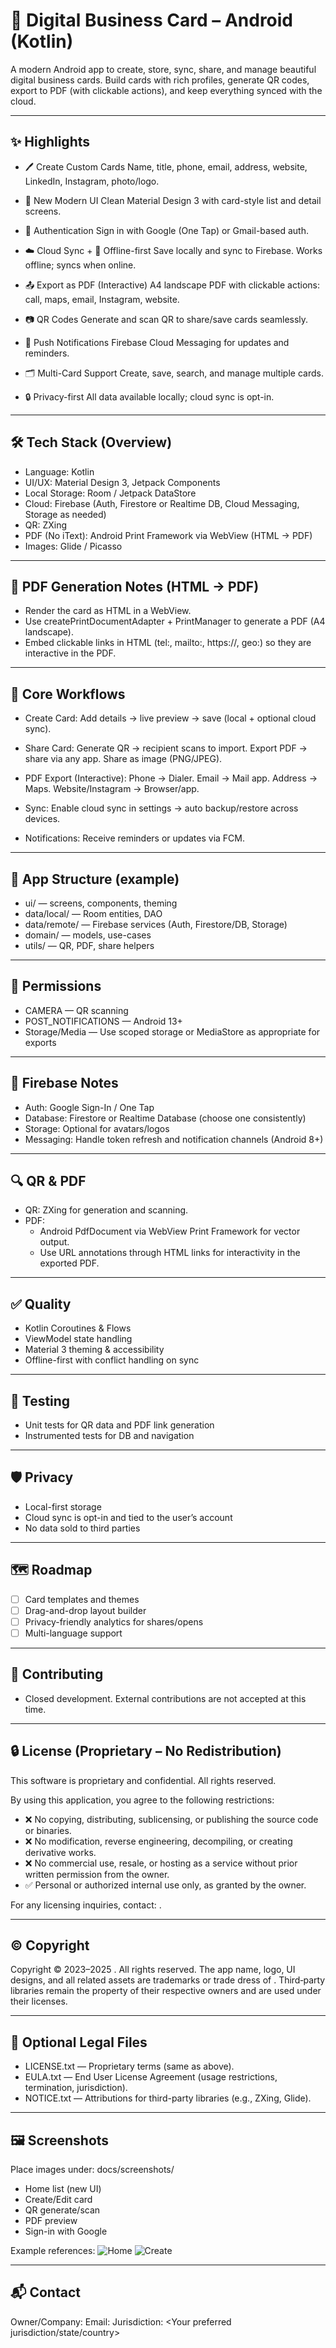# 🧾 Digital Business Card – Android (Kotlin)

A modern Android app to create, store, sync, share, and manage beautiful digital business cards. Build cards with rich profiles, generate QR codes, export to PDF (with clickable actions), and keep everything synced with the cloud.

---

## ✨ Highlights

- 🖊️ Create Custom Cards
  Name, title, phone, email, address, website, LinkedIn, Instagram, photo/logo.

- 🎨 New Modern UI
  Clean Material Design 3 with card-style list and detail screens.

- 🔐 Authentication
  Sign in with Google (One Tap) or Gmail-based auth.

- ☁️ Cloud Sync + 🔄 Offline-first
  Save locally and sync to Firebase. Works offline; syncs when online.

- 📤 Export as PDF (Interactive)
  A4 landscape PDF with clickable actions: call, maps, email, Instagram, website.

- 📷 QR Codes
  Generate and scan QR to share/save cards seamlessly.

- 💬 Push Notifications
  Firebase Cloud Messaging for updates and reminders.

- 🗂️ Multi-Card Support
  Create, save, search, and manage multiple cards.

- 🔒 Privacy-first
  All data available locally; cloud sync is opt-in.

---

## 🛠 Tech Stack (Overview)

- Language: Kotlin
- UI/UX: Material Design 3, Jetpack Components
- Local Storage: Room / Jetpack DataStore
- Cloud: Firebase (Auth, Firestore or Realtime DB, Cloud Messaging, Storage as needed)
- QR: ZXing
- PDF (No iText): Android Print Framework via WebView (HTML → PDF)
- Images: Glide / Picasso

---

## 🧾 PDF Generation Notes (HTML → PDF)

- Render the card as HTML in a WebView.
- Use createPrintDocumentAdapter + PrintManager to generate a PDF (A4 landscape).
- Embed clickable links in HTML (tel:, mailto:, https://, geo:) so they are interactive in the PDF.

---

## 🧭 Core Workflows

- Create Card:
  Add details → live preview → save (local + optional cloud sync).

- Share Card:
  Generate QR → recipient scans to import.
  Export PDF → share via any app.
  Share as image (PNG/JPEG).

- PDF Export (Interactive):
  Phone → Dialer.
  Email → Mail app.
  Address → Maps.
  Website/Instagram → Browser/app.

- Sync:
  Enable cloud sync in settings → auto backup/restore across devices.

- Notifications:
  Receive reminders or updates via FCM.

---

## 🧩 App Structure (example)

- ui/ — screens, components, theming
- data/local/ — Room entities, DAO
- data/remote/ — Firebase services (Auth, Firestore/DB, Storage)
- domain/ — models, use-cases
- utils/ — QR, PDF, share helpers

---

## 🔐 Permissions

- CAMERA — QR scanning
- POST_NOTIFICATIONS — Android 13+
- Storage/Media — Use scoped storage or MediaStore as appropriate for exports

---

## 📡 Firebase Notes

- Auth: Google Sign-In / One Tap
- Database: Firestore or Realtime Database (choose one consistently)
- Storage: Optional for avatars/logos
- Messaging: Handle token refresh and notification channels (Android 8+)

---

## 🔍 QR & PDF

- QR: ZXing for generation and scanning.
- PDF:
  - Android PdfDocument via WebView Print Framework for vector output.
  - Use URL annotations through HTML links for interactivity in the exported PDF.

---

## ✅ Quality

- Kotlin Coroutines & Flows
- ViewModel state handling
- Material 3 theming & accessibility
- Offline-first with conflict handling on sync

---

## 🧪 Testing

- Unit tests for QR data and PDF link generation
- Instrumented tests for DB and navigation

---

## 🛡️ Privacy

- Local-first storage
- Cloud sync is opt-in and tied to the user’s account
- No data sold to third parties

---

## 🗺️ Roadmap

- [ ] Card templates and themes
- [ ] Drag-and-drop layout builder
- [ ] Privacy-friendly analytics for shares/opens
- [ ] Multi-language support

---

## 🤝 Contributing

- Closed development. External contributions are not accepted at this time.

---

## 🔒 License (Proprietary – No Redistribution)

This software is proprietary and confidential. All rights reserved.

By using this application, you agree to the following restrictions:
- ❌ No copying, distributing, sublicensing, or publishing the source code or binaries.
- ❌ No modification, reverse engineering, decompiling, or creating derivative works.
- ❌ No commercial use, resale, or hosting as a service without prior written permission from the owner.
- ✅ Personal or authorized internal use only, as granted by the owner.

For any licensing inquiries, contact: <your-email>.

---

## ©️ Copyright

Copyright © 2023–2025 <Your Name or Company>. All rights reserved.
The app name, logo, UI designs, and all related assets are trademarks or trade dress of <Your Name or Company>.
Third‑party libraries remain the property of their respective owners and are used under their licenses.

---

## 🧾 Optional Legal Files

- LICENSE.txt — Proprietary terms (same as above).
- EULA.txt — End User License Agreement (usage restrictions, termination, jurisdiction).
- NOTICE.txt — Attributions for third-party libraries (e.g., ZXing, Glide).

---

## 🖼️ Screenshots

Place images under: docs/screenshots/
- Home list (new UI)
- Create/Edit card
- QR generate/scan
- PDF preview
- Sign-in with Google

Example references:
![Home](docs/screenshots/home.png)
![Create](docs/screenshots/create.png)

---

## 📬 Contact

Owner/Company: <Your Name or Company>
Email: <your-email>
Jurisdiction: <Your preferred jurisdiction/state/country>
